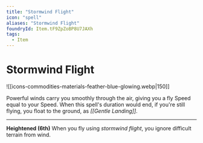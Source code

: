 ```yaml
---
title: "Stormwind Flight"
icon: "spell"
aliases: "Stormwind Flight"
foundryId: Item.tF9ZpZoBP8U7JAXh
tags:
  - Item
---
```


# Stormwind Flight
![[icons-commodities-materials-feather-blue-glowing.webp|150]]

Powerful winds carry you smoothly through the air, giving you a fly Speed equal to your Speed. When this spell's duration would end, if you're still flying, you float to the ground, as _[[Gentle Landing]]_.

* * *

**Heightened (6th)** When you fly using _stormwind flight_, you ignore difficult terrain from wind.

